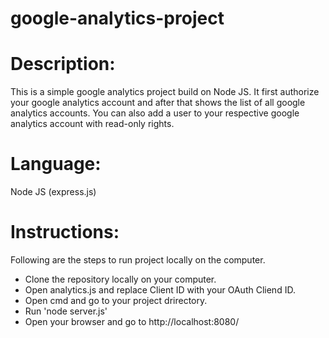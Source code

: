 # google-analytics-project

# Description: 
This is a simple google analytics project build on Node JS. It first authorize your google analytics account and after that shows the list of all google analytics accounts. You can also add a user to your respective google analytics account with read-only rights.

# Language: 
Node JS (express.js)

# Instructions:
Following are the steps to run project locally on the computer.
  - Clone the repository locally on your computer.
  - Open analytics.js and replace Client ID with your OAuth Cliend ID.
  - Open cmd and go to your project drirectory.
  - Run 'node server.js' 
  - Open your browser and go to http://localhost:8080/
